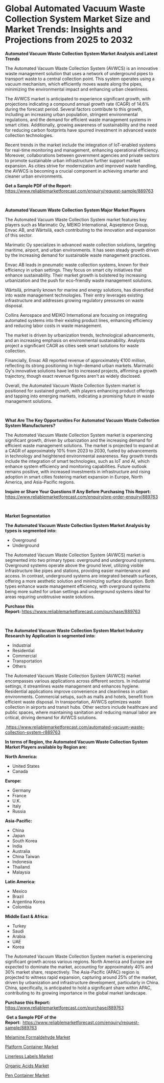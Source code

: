 <p><h1>Global Automated Vacuum Waste Collection System Market Size and Market Trends: Insights and Projections from 2025 to 2032</h1></p><p><strong>Automated Vacuum Waste Collection System Market Analysis and Latest Trends</strong></p>
<p><p>The Automated Vacuum Waste Collection System (AVWCS) is an innovative waste management solution that uses a network of underground pipes to transport waste to a central collection point. This system operates using a vacuum mechanism, which efficiently moves waste along the pipes, minimizing the environmental impact and enhancing urban cleanliness.</p><p>The AVWCS market is anticipated to experience significant growth, with projections indicating a compound annual growth rate (CAGR) of 14.6% during the forecast period. Several factors contribute to this growth, including an increasing urban population, stringent environmental regulations, and the demand for efficient waste management systems in smart cities. Additionally, growing awareness of sustainability and the need for reducing carbon footprints have spurred investment in advanced waste collection technologies.</p><p>Recent trends in the market include the integration of IoT-enabled systems for real-time monitoring and management, enhancing operational efficiency. Moreover, collaborations between government agencies and private sectors to promote sustainable urban infrastructure further support market expansion. As cities strive for modernization and improved waste handling, the AVWCS is becoming a crucial component in achieving smarter and cleaner urban environments.</p></p>
<p><strong>Get a Sample PDF of the Report:&nbsp;</strong> <a href="https://www.reliablemarketforecast.com/enquiry/request-sample/889763?utm_campaign=2011&utm_medium=2&utm_source=Github&utm_content=ia&utm_term=16022025&utm_id=automated-vacuum-waste-collection-system">https://www.reliablemarketforecast.com/enquiry/request-sample/889763</a></p>
<p>&nbsp;</p>
<p><strong>Automated Vacuum Waste Collection System Major Market Players</strong></p>
<p><p>The Automated Vacuum Waste Collection System market features key players such as Marimatic Oy, MEIKO International, Aqseptence Group, Envac AB, and Wärtsilä, each contributing to the innovation and expansion of this sector. </p><p>Marimatic Oy specializes in advanced waste collection solutions, targeting maritime, airport, and urban environments. It has seen steady growth driven by the increasing demand for sustainable waste management practices.</p><p>Envac AB leads in pneumatic waste collection systems, known for their efficiency in urban settings. They focus on smart city initiatives that enhance sustainability. Their market growth is bolstered by increasing urbanization and the push for eco-friendly waste management solutions. </p><p>Wärtsilä, primarily known for marine and energy solutions, has diversified into waste management technologies. Their entry leverages existing infrastructure and addresses growing regulatory pressures on waste disposal.</p><p>Collins Aerospace and MEIKO International are focusing on integrating automated systems into their existing product lines, enhancing efficiency and reducing labor costs in waste management.</p><p>The market is driven by urbanization trends, technological advancements, and an increasing emphasis on environmental sustainability. Analysts project a significant CAGR as cities seek smart solutions for waste collection.</p><p>Financially, Envac AB reported revenue of approximately €100 million, reflecting its strong positioning in high-demand urban markets. Marimatic Oy's innovative solutions have led to increased projects, affirming a growth trajectory, though exact revenue figures aren't as widely disclosed. </p><p>Overall, the Automated Vacuum Waste Collection System market is positioned for sustained growth, with players enhancing product offerings and tapping into emerging markets, indicating a promising future in waste management solutions.</p></p>
<p>&nbsp;</p>
<p><strong>What Are The Key Opportunities For Automated Vacuum Waste Collection System Manufacturers?</strong></p>
<p><p>The Automated Vacuum Waste Collection System market is experiencing significant growth, driven by urbanization and the increasing demand for efficient waste management solutions. The market is projected to expand at a CAGR of approximately 10% from 2023 to 2030, fueled by advancements in technology and heightened environmental awareness. Key growth trends include the integration of smart technologies, such as IoT and AI, which enhance system efficiency and monitoring capabilities. Future outlook remains positive, with increased investments in infrastructure and rising adoption in smart cities fostering market expansion in Europe, North America, and Asia-Pacific regions.</p></p>
<p><strong>Inquire or Share Your Questions If Any Before Purchasing This Report:</strong> <a href="https://www.reliablemarketforecast.com/enquiry/pre-order-enquiry/889763?utm_campaign=2011&utm_medium=2&utm_source=Github&utm_content=ia&utm_term=16022025&utm_id=automated-vacuum-waste-collection-system">https://www.reliablemarketforecast.com/enquiry/pre-order-enquiry/889763</a></p>
<p>&nbsp;</p>
<p><strong>Market Segmentation</strong></p>
<p><strong>The Automated Vacuum Waste Collection System Market Analysis by types is segmented into:</strong></p>
<p><ul><li>Overground</li><li>Underground</li></ul></p>
<p><p>The Automated Vacuum Waste Collection System (AVWCS) market is segmented into two primary types: overground and underground systems. Overground systems operate above the ground level, utilizing visible infrastructure like pipes and stations, providing easier maintenance and access. In contrast, underground systems are integrated beneath surfaces, offering a more aesthetic solution and minimizing surface disruption. Both types enhance waste management efficiency, with overground systems being more suited for urban settings and underground systems ideal for areas requiring unobtrusive waste solutions.</p></p>
<p><strong>Purchase this Report:&nbsp;</strong><a href="https://www.reliablemarketforecast.com/purchase/889763?utm_campaign=2011&utm_medium=2&utm_source=Github&utm_content=ia&utm_term=16022025&utm_id=automated-vacuum-waste-collection-system">https://www.reliablemarketforecast.com/purchase/889763</a></p>
<p>&nbsp;</p>
<p><strong>The Automated Vacuum Waste Collection System Market Industry Research by Application is segmented into:</strong></p>
<p><ul><li>Industrial</li><li>Residential</li><li>Commercial</li><li>Transportation</li><li>Others</li></ul></p>
<p><p>The Automated Vacuum Waste Collection System (AVWCS) market encompasses various applications across different sectors. In industrial settings, it streamlines waste management and enhances hygiene. Residential applications improve convenience and cleanliness in urban environments. Commercial setups, such as malls and hotels, benefit from efficient waste disposal. In transportation, AVWCS optimizes waste collection in airports and transit hubs. Other sectors include healthcare and public spaces, where maintaining sanitation and reducing manual labor are critical, driving demand for AVWCS solutions.</p></p>
<p><a href="https://www.reliablemarketforecast.com/automated-vacuum-waste-collection-system-r889763?utm_campaign=2011&utm_medium=2&utm_source=Github&utm_content=ia&utm_term=16022025&utm_id=automated-vacuum-waste-collection-system">&nbsp;https://www.reliablemarketforecast.com/automated-vacuum-waste-collection-system-r889763</a></p>
<p><strong>In terms of Region, the Automated Vacuum Waste Collection System Market Players available by Region are:</strong></p>
<p>
    <p> <strong> North America: </strong>
        <ul>
            <li>United States</li>
            <li>Canada</li>
        </ul>
        </p> 
    <p> <strong> Europe: </strong>
        <ul>
            <li>Germany</li>
            <li>France</li>
            <li>U.K.</li>
            <li>Italy</li>
            <li>Russia</li>
        </ul>
        </p> 
    <p> <strong> Asia-Pacific: </strong>
        <ul>
            <li>China</li>
            <li>Japan</li>
            <li>South Korea</li>
            <li>India</li>
            <li>Australia</li>
            <li>China Taiwan</li>
            <li>Indonesia</li>
            <li>Thailand</li>
            <li>Malaysia</li>
        </ul>
        </p> 
    <p> <strong> Latin America: </strong>
        <ul>
            <li>Mexico</li>
            <li>Brazil</li>
            <li>Argentina Korea</li>
            <li>Colombia</li>
        </ul>
        </p> 
    <p> <strong> Middle East & Africa: </strong>
        <ul>
            <li>Turkey</li>
            <li>Saudi</li>
            <li>Arabia</li>
            <li>UAE</li>
            <li>Korea</li>
        </ul>
    </p>
    </p>
<p><p>The Automated Vacuum Waste Collection System market is experiencing significant growth across various regions. North America and Europe are expected to dominate the market, accounting for approximately 40% and 30% market share, respectively. The Asia-Pacific (APAC) region is projected to witness rapid expansion, capturing around 25% of the market, driven by urbanization and infrastructure development, particularly in China. China, specifically, is anticipated to hold a significant share within APAC, contributing to its growing importance in the global market landscape.</p></p>
<p><strong>Purchase this Report: </strong><a href="https://www.reliablemarketforecast.com/purchase/889763?utm_campaign=2011&utm_medium=2&utm_source=Github&utm_content=ia&utm_term=16022025&utm_id=automated-vacuum-waste-collection-system">https://www.reliablemarketforecast.com/purchase/889763</a></p>
<p>&nbsp;<strong>Get a Sample PDF of the Report:&nbsp;&nbsp;</strong><a href="https://www.reliablemarketforecast.com/enquiry/request-sample/889763?utm_campaign=2011&utm_medium=2&utm_source=Github&utm_content=ia&utm_term=16022025&utm_id=automated-vacuum-waste-collection-system">https://www.reliablemarketforecast.com/enquiry/request-sample/889763</a></p>
<p><strong></strong></p>
<p><p><a href="https://www.linkedin.com/pulse/projected-market-expansion-melamine-formaldehyde-67-cagr-fwcde?utm_campaign=2011&utm_medium=2&utm_source=Github&utm_content=ia&utm_term=16022025&utm_id=automated-vacuum-waste-collection-system">Melamine Formaldehyde Market</a></p><p><a href="https://github.com/raquinyagua/Market-Research-Report-List-1/blob/main/platform-container-market.md?utm_campaign=2011&utm_medium=2&utm_source=Github&utm_content=ia&utm_term=16022025&utm_id=automated-vacuum-waste-collection-system">Platform Container Market</a></p><p><a href="https://www.linkedin.com/pulse/detailed-market-study-global-linerless-labels-industry-ix25e?utm_campaign=2011&utm_medium=2&utm_source=Github&utm_content=ia&utm_term=16022025&utm_id=automated-vacuum-waste-collection-system">Linerless Labels Market</a></p><p><a href="https://www.linkedin.com/pulse/organic-acids-market-trends-projected-cagr-86-from-2025-ss9he?utm_campaign=2011&utm_medium=2&utm_source=Github&utm_content=ia&utm_term=16022025&utm_id=automated-vacuum-waste-collection-system">Organic Acids Market</a></p><p><a href="https://github.com/chinwonhanie/Market-Research-Report-List-1/blob/main/pen-container-market.md?utm_campaign=2011&utm_medium=2&utm_source=Github&utm_content=ia&utm_term=16022025&utm_id=automated-vacuum-waste-collection-system">Pen Container Market</a></p></p>